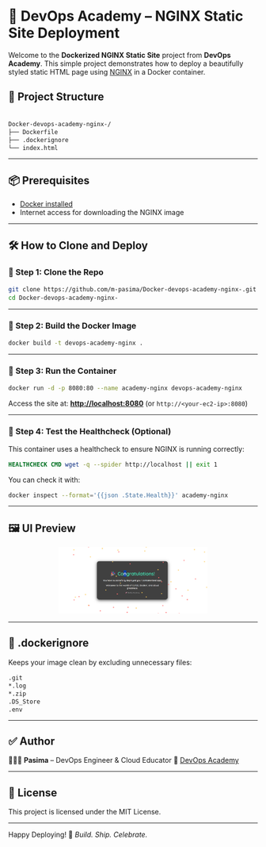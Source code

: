 # 🚀 DevOps Academy – NGINX Static Site Deployment

Welcome to the **Dockerized NGINX Static Site** project from **DevOps Academy**. This simple project demonstrates how to deploy a beautifully styled static HTML page using [NGINX](https://nginx.org/) in a Docker container.



## 📁 Project Structure

```

Docker-devops-academy-nginx-/
├── Dockerfile
├── .dockerignore
└── index.html

````

---

## 📦 Prerequisites

- [Docker installed](https://docs.docker.com/get-docker/)
- Internet access for downloading the NGINX image

---

## 🛠️ How to Clone and Deploy

### 🔹 Step 1: Clone the Repo

```bash
git clone https://github.com/m-pasima/Docker-devops-academy-nginx-.git
cd Docker-devops-academy-nginx-
````

---

### 🔹 Step 2: Build the Docker Image

```bash
docker build -t devops-academy-nginx .
```

---

### 🔹 Step 3: Run the Container

```bash
docker run -d -p 8080:80 --name academy-nginx devops-academy-nginx
```

Access the site at:
**[http://localhost:8080](http://localhost:8080)** (or `http://<your-ec2-ip>:8080`)

---

### 🔹 Step 4: Test the Healthcheck (Optional)

This container uses a healthcheck to ensure NGINX is running correctly:

```Dockerfile
HEALTHCHECK CMD wget -q --spider http://localhost || exit 1
```

You can check it with:

```bash
docker inspect --format='{{json .State.Health}}' academy-nginx
```

---

## 🖼️ UI Preview

<p align="center">
  <img src="image.png" alt="alt text" width="300"/>
</p>

---

## 🧼 .dockerignore

Keeps your image clean by excluding unnecessary files:

```
.git
*.log
*.zip
.DS_Store
.env
```

---

## ✅ Author

👩🏽‍💻 **Pasima** – DevOps Engineer & Cloud Educator
🔗 [DevOps Academy](https://github.com/m-pasima)

---

## 📄 License

This project is licensed under the MIT License.

---

Happy Deploying! 🚀
*Build. Ship. Celebrate.*

```

